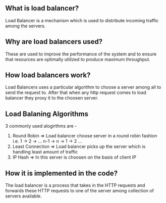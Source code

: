 ## What is load balancer?

Load Balancer is a mechanism which is used to distribute incoming traffic among the servers.

## Why are load balancers used?

These are used to improve the performance of the system and to ensure that resources are optimally utilized to produce maximum throughput.

## How load balancers work?

Load Balancers uses a particular algorithm to choose a server among all to send the request to. After that when any http request comes to load balancer they proxy it to the choosen server.

## Load Balaning Algorithms

3 commonly used alogirthms are -

1. Round Robin => Load balancer choose server in a round robin fashion i.e. 1 -> 2 -> ... n-1 -> n -> 1 -> 2 ...
2. Least Connection => Load balancer picks up the server which is handling least amount of traffic
3. IP Hash => In this server is choosen on the basis of client IP

## How it is implemented in the code?

The load balancer is a process that takes in the HTTP requests and forwards these HTTP requests to one of the server among collection of servers available.
